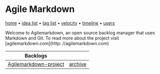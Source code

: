 # Agile Markdown

[home](index.md) • [idea list](ideas.md) • [tag list](tags.md) • [velocity](velocity.md) • [timeline](timeline.md) • [users](users.md)

Welcome to Agilemarkdown, an open source backlog manager that uses Markdown and Git. To read more about the project visit [agilemarkdown.com](http: //agilemarkdown.com)  

| Backlogs |  |
|---|---|
| [Agilemarkdown-project](agilemarkdown-project.md) | [archive](agilemarkdown-project/archive.md) |